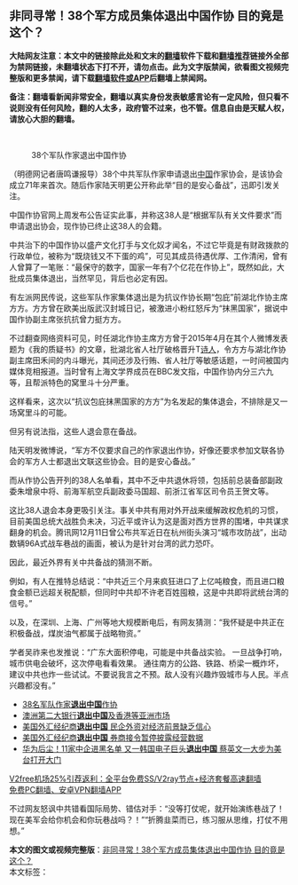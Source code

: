  <h2>非同寻常！38个军方成员集体退出中国作协 目的竟是这个？</h2> <p class="notice"><b>大陆网友注意：本文中的链接除此处和文末的<a href="https://github.com/bannedbook/fanqiang" >翻墙</a>软件下载和<a href="https://github.com/killgcd/justmysocks/blob/master/README.md">翻墙推荐</a>链接外全部为禁网链接，未翻墙状态下打不开，请勿点击。此为文字版禁闻，欲看图文视频完整版和更多禁闻，请下载<a href="https://github.com/bannedbook/fanqiang">翻墙软件或APP</a>后翻墙上禁闻网。</p><p>备注：翻墙看新闻非常安全，翻墙以真实身份发表敏感言论有一定风险，但只看不说则没有任何风险，翻的人太多，政府管不过来，也不管。信息自由是天赋人权，请放心大胆的翻墙。</b></p>  <div class="entry"> <br /> <figure><figcaption class="wp-caption-text">38个军队作家退出中国作协</figcaption></figure> <p>（明德网记者唐鸣谦报导）38个中共军队作家申请退出<span class='wp_keywordlink_affiliate'><a href="https://www.bannedbook.org/" title="中国" target="_blank">中国</a></span>作家协会，是该协会成立71年来首次。随后作家陆天明更公开称此举“目的是安心备战”，迅即引发关注。</p> <p>中国作协官网上周发布公告证实此事，并称这38人是“根据军队有关文件要求”而申请退出协会，现作协已终止这38人的会籍。</p> <p>中共治下的中国作协以盛产文化打手与文化奴才闻名，不过它毕竟是有财政拨款的行政单位，被称为“既烧钱又不下蛋的鸡”，可见其成员待遇优厚、工作清闲，曾有人曾算了一笔账：“最保守的数字，国家一年有7个亿花在作协上”，既然如此，大批成员集体退出，当然罕见，背后也必定有因。</p> <p>有左派网民传说，这些军队作家集体退出是为抗议作协长期“包庇”前湖北作协主席方方。方方曾在欧美出版武汉封城日记，被激进小粉红怒斥为“抹黑国家”，据说中国作协副主席张抗抗曾力挺方方。</p>  <p>不过翻查网络资料可见，时任湖北作协主席方方曾于2015年4月在其个人微博发表题为《我的质疑书》的文章，批湖北省人社厅破格晋升T<span class='wp_keywordlink'><a href="https://www.bannedbook.org/forum11/topic295.html" title="禁片：诗人的悲歌" target="_blank">诗人</a></span>，令方方与湖北作协副主席田禾间的内斗曝光，其间还涉及行贿、省人社厅等敏感话题，一时间被国内媒体竞相报道。当时曾有上海文学界成员在BBC发文指，中国作协内分三六九等，且帮派特色的窝里斗十分严重。</p> <p>这样看来，这次以“抗议包庇抹黑国家的方方”为名发起的集体退会，不排除是又一场窝里斗的可能。</p> <p>但另有说法指，这些人退会意在备战。</p> <p>陆天明发微博说，“军方不仅要求自己的作家退出作协，好像还要求参加文联各协会的军方人士都退出文联这些协会。目的是安心备战。”</p>  <p></p> <p>而从作协公告开列的38人名单看，其中不乏中共退休将领，包括前总装备部副政委朱增泉中将、前海军航空兵副政委马国超、前浙江省军区司令员王贺文等。</p> <p>这比38人退会本身更吸引关注。事关中共有用对外开战来缓解政权危机的习惯，目前美国总统大战胜负未决，习近平或许认为这是面对西方世界的围堵，中共谋求翻身的机会。腾讯网12月11日曾公布共军近日在杭州街头演习“城市攻防战”，出动数辆96A式战车巷战的画面，被认为是针对台湾的武力恐吓。</p> <p>因此，最近外界有关中共备战的猜测不断。</p>  <p>例如，有人在推特总结说：“中共近三个月来疯狂进口了上亿吨粮食，而且进口粮食金额已远超关税配额，但同时中共却不许老百姓囤粮，这是中共即将武统台湾的信号。”</p> <p>以及，在深圳、上海、广州等地大规模断电后，有网友猜测：“我怀疑是中共正在积极备战，煤炭油气都属于战略物资。”</p> <p>学者吴祚来也发推说：“广东大面积停电，可能是中共备战实验。 一旦战争打响，城市供电会破坏，这次停电看看效果。 通往南方的公路、铁路、桥梁一概炸坏，建议中共也炸一些试试。不要说我言之不预。敌人没有兴趣炸毁城市与人民。半点兴趣都没有。”</p> <ul class='op-related-articles' title='相关阅读'> <li><a href='https://www.bannedbook.org/bnews/baitai/20201221/1452301.html' target='_blank'>38名军队作家<b>退出中国</b>作协</a></li> <li><a href='https://www.bannedbook.org/bnews/cnnews/20201014/1413534.html' target='_blank'>澳洲第二大银行<b>退出中国</b>及香港等亚洲市场</a></li> <li><a href='https://www.bannedbook.org/bnews/headline/20200915/1396891.html' target='_blank'>美国外汇经纪商<b>退出中国</b> 民企外资对经济前景缺乏信心</a></li> <li><a href='https://www.bannedbook.org/bnews/headline/20200915/1396851.html' target='_blank'>美国外汇经纪商<b>退出中国</b> 券商接令暂停披露经营数据</a></li> <li><a href='https://www.bannedbook.org/bnews/cnnews/20200829/1387777.html' target='_blank'>华为后尘！11家中企进黑名单 又一韩国电子巨头<b>退出中国</b> 蔡英文一大步为美台打开大门</a></li> </ul> <p class="texttj"> <a href="https://github.com/bannedbook/fanqiang/wiki/V2ray%E6%9C%BA%E5%9C%BA" target="_blank">V2free机场25%引荐返利：全平台免费SS/V2ray节点+经济套餐高速翻墙</a><br/> <a href="https://github.com/bannedbook/fanqiang/wiki/%E7%A6%81%E9%97%BB%E7%BD%91%E5%AE%89%E5%8D%93%E7%BF%BB%E5%A2%99%E6%96%B0%E9%97%BBAPP" target="_blank">免费PC翻墙、安卓VPN翻墙APP</a></p><p>不过网友怒讽中共错看国际局势、错估对手：“没等打仗呢，就开始演练巷战了！现在美军会给你机会和你玩巷战吗？！”“折腾韭菜而已，练习服从思维，打仗不用想。”</p> <a name='sharetosocial'></a>       <div><b>本文的图文或视频完整版</b>：<a href='https://www.bannedbook.org/bnews/comments/20201222/1452771.html'>非同寻常！38个军方成员集体退出中国作协 目的竟是这个？</a></div>  </div><!--END ENTRY--> <div class="postfooter"> <div>本文标签：</div>  </div><!--END POSTFOOTER--> 